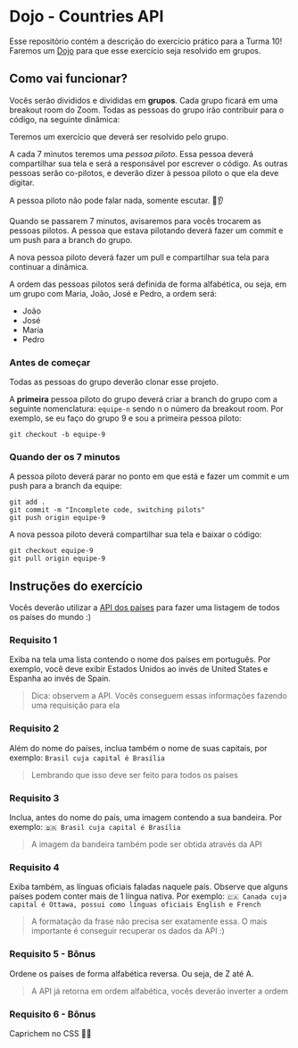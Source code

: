 # Dojo - Countries API

Esse repositório contém a descrição do exercício prático para a Turma 10! Faremos um [Dojo](https://pt.wikipedia.org/wiki/Coding_Dojo) para que esse exercício seja resolvido em grupos.

## Como vai funcionar?

Vocês serão divididos e divididas em **grupos**. Cada grupo ficará em uma breakout room do Zoom. Todas as pessoas do grupo irão contribuir para o código, na seguinte dinâmica:

Teremos um exercício que deverá ser resolvido pelo grupo.

A cada 7 minutos teremos uma *pessoa piloto*. Essa pessoa deverá compartilhar sua tela e será a responsável por escrever o código. As outras pessoas serão co-pilotos, e deverão dizer à pessoa piloto o que ela deve digitar.

A pessoa piloto não pode falar nada, somente escutar. 🙊👂

Quando se passarem 7 minutos, avisaremos para vocês trocarem as pessoas pilotos. A pessoa que estava pilotando deverá fazer um commit e um push para a branch do grupo.

A nova pessoa piloto deverá fazer um pull e compartilhar sua tela para continuar a dinâmica.

A ordem das pessoas pilotos será definida de forma alfabética, ou seja, em um grupo com Maria, João, José e Pedro, a ordem será:
- João
- José
- Maria
- Pedro

### Antes de começar
Todas as pessoas do grupo deverão clonar esse projeto.

A **primeira** pessoa piloto do grupo deverá criar a branch do grupo com a seguinte nomenclatura: `equipe-n` sendo n o número da breakout room. Por exemplo, se eu faço do grupo 9 e sou a primeira pessoa piloto:

```
git checkout -b equipe-9
```

### Quando der os 7 minutos
A pessoa piloto deverá parar no ponto em que está e fazer um commit e um push para a branch da equipe:
```
git add .
git commit -m "Incomplete code, switching pilots"
git push origin equipe-9
```

A nova pessoa piloto deverá compartilhar sua tela e baixar o código:
```
git checkout equipe-9
git pull origin equipe-9
```

## Instruções do exercício

Vocês deverão utilizar a [API dos países](https://restcountries.eu/) para fazer uma listagem de todos os países do mundo :)

### Requisito 1
Exiba na tela uma lista contendo o nome dos países em português. Por exemplo, você deve exibir Estados Unidos ao invés de United States e Espanha ao invés de Spain.

> Dica: observem a API. Vocês conseguem essas informações fazendo uma requisição para ela

### Requisito 2
Além do nome do países, inclua também o nome de suas capitais, por exemplo: `Brasil cuja capital é Brasília`

> Lembrando que isso deve ser feito para todos os países

### Requisito 3
Inclua, antes do nome do país, uma imagem contendo a sua bandeira. Por exemplo: `🇧🇷 Brasil cuja capital é Brasília`

> A imagem da bandeira também pode ser obtida através da API

### Requisito 4
Exiba também, as línguas oficiais faladas naquele país. Observe que alguns países podem conter mais de 1 língua nativa. Por exemplo: `🇨🇦 Canada cuja capital é Ottawa, possui como línguas oficiais English e French`

> A formatação da frase não precisa ser exatamente essa. O mais importante é conseguir recuperar os dados da API :)

### Requisito 5 - Bônus
Ordene os países de forma alfabética reversa. Ou seja, de Z até A.

> A API já retorna em ordem alfabética, vocês deverão inverter a ordem

### Requisito 6 - Bônus
Caprichem no CSS 💅🏽
